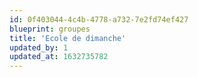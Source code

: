 ```yaml
---
id: 0f403044-4c4b-4778-a732-7e2fd74ef427
blueprint: groupes
title: 'Ecole de dimanche'
updated_by: 1
updated_at: 1632735782
---
```

